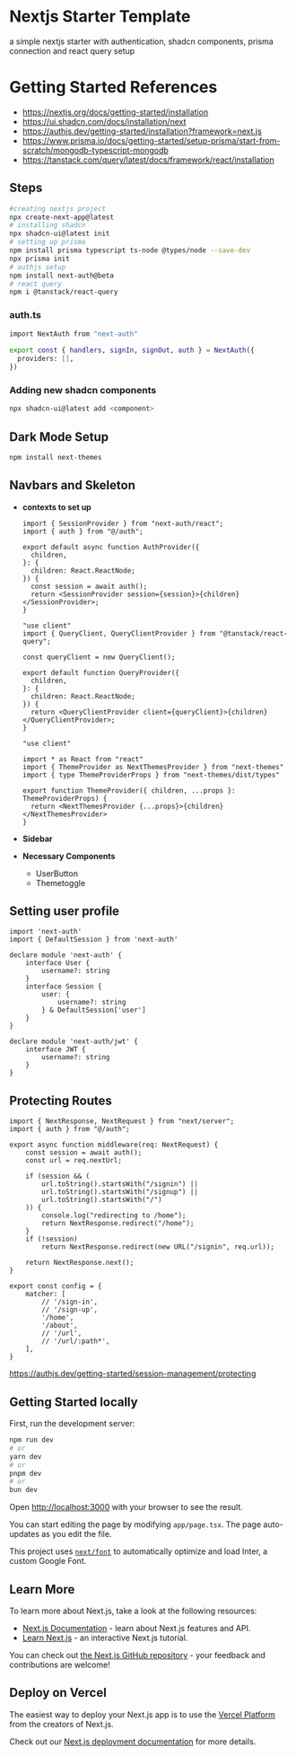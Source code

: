 # Nextjs Starter Template
a simple nextjs starter with authentication, shadcn components, prisma connection and react query setup

# Getting Started References

- https://nextjs.org/docs/getting-started/installation
- https://ui.shadcn.com/docs/installation/next
- https://authjs.dev/getting-started/installation?framework=next.js
- https://www.prisma.io/docs/getting-started/setup-prisma/start-from-scratch/mongodb-typescript-mongodb
- https://tanstack.com/query/latest/docs/framework/react/installation

## Steps

```bash
#creating nextjs project
npx create-next-app@latest
# installing shadcn
npx shadcn-ui@latest init
# setting up prisma
npm install prisma typescript ts-node @types/node --save-dev
npx prisma init
# authjs setup
npm install next-auth@beta
# react query
npm i @tanstack/react-query
```

### auth.ts

```bash
import NextAuth from "next-auth"
 
export const { handlers, signIn, signOut, auth } = NextAuth({
  providers: [],
})
```

### Adding new shadcn components

```bash
npx shadcn-ui@latest add <component>
```

## Dark Mode Setup

```bash
npm install next-themes
```

## Navbars and Skeleton

- **contexts to set up**
    
    ```tsx
    import { SessionProvider } from "next-auth/react";
    import { auth } from "@/auth";
    
    export default async function AuthProvider({
      children,
    }: {
      children: React.ReactNode;
    }) {
      const session = await auth();
      return <SessionProvider session={session}>{children}</SessionProvider>;
    }
    ```
    
    ```tsx
    "use client"
    import { QueryClient, QueryClientProvider } from "@tanstack/react-query";
    
    const queryClient = new QueryClient();
    
    export default function QueryProvider({
      children,
    }: {
      children: React.ReactNode;
    }) {
      return <QueryClientProvider client={queryClient}>{children}</QueryClientProvider>;
    }
    ```
    
    ```tsx
    "use client"
    
    import * as React from "react"
    import { ThemeProvider as NextThemesProvider } from "next-themes"
    import { type ThemeProviderProps } from "next-themes/dist/types"
    
    export function ThemeProvider({ children, ...props }: ThemeProviderProps) {
      return <NextThemesProvider {...props}>{children}</NextThemesProvider>
    }
    
    ```
    
- **Sidebar**
- **Necessary Components**
    - UserButton
    - Themetoggle

## Setting user profile

```tsx
import 'next-auth'
import { DefaultSession } from 'next-auth'

declare module 'next-auth' {
    interface User {
        username?: string
    }
    interface Session {
        user: {
            username?: string
        } & DefaultSession['user']
    }
}

declare module 'next-auth/jwt' {
    interface JWT {
        username?: string
    }
}
```

## Protecting Routes

```tsx
import { NextResponse, NextRequest } from "next/server";
import { auth } from "@/auth";

export async function middleware(req: NextRequest) {
    const session = await auth();
    const url = req.nextUrl;
    
    if (session && (
        url.toString().startsWith("/signin") ||
        url.toString().startsWith("/signup") ||
        url.toString().startsWith("/")
    )) {
        console.log("redirecting to /home");
        return NextResponse.redirect("/home");
    }
    if (!session) 
        return NextResponse.redirect(new URL("/signin", req.url));

    return NextResponse.next();
}

export const config = {
    matcher: [
        // '/sign-in',
        // '/sign-up',
        '/home',
        '/about',
        // '/url',
        // '/url/:path*',
    ],
}
```

https://authjs.dev/getting-started/session-management/protecting


## Getting Started locally

First, run the development server:

```bash
npm run dev
# or
yarn dev
# or
pnpm dev
# or
bun dev
```

Open [http://localhost:3000](http://localhost:3000) with your browser to see the result.

You can start editing the page by modifying `app/page.tsx`. The page auto-updates as you edit the file.

This project uses [`next/font`](https://nextjs.org/docs/basic-features/font-optimization) to automatically optimize and load Inter, a custom Google Font.

## Learn More

To learn more about Next.js, take a look at the following resources:

- [Next.js Documentation](https://nextjs.org/docs) - learn about Next.js features and API.
- [Learn Next.js](https://nextjs.org/learn) - an interactive Next.js tutorial.

You can check out [the Next.js GitHub repository](https://github.com/vercel/next.js/) - your feedback and contributions are welcome!

## Deploy on Vercel

The easiest way to deploy your Next.js app is to use the [Vercel Platform](https://vercel.com/new?utm_medium=default-template&filter=next.js&utm_source=create-next-app&utm_campaign=create-next-app-readme) from the creators of Next.js.

Check out our [Next.js deployment documentation](https://nextjs.org/docs/deployment) for more details.
